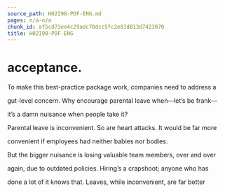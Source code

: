 ```yaml
---
source_path: H02I98-PDF-ENG.md
pages: n/a-n/a
chunk_id: af5cd73ee4c29adc70dcc5fc2e81d813d7423070
title: H02I98-PDF-ENG
---
```

# acceptance.

To make this best-practice package work, companies need to address a

gut-level concern. Why encourage parental leave when—let’s be frank—

it’s a damn nuisance when people take it?

Parental leave is inconvenient. So are heart attacks. It would be far more

convenient if employees had neither babies nor bodies.

But the bigger nuisance is losing valuable team members, over and over

again, due to outdated policies. Hiring’s a crapshoot; anyone who has

done a lot of it knows that. Leaves, while inconvenient, are far better
